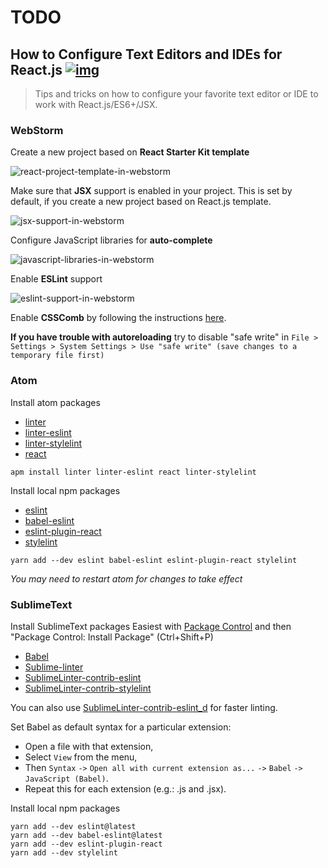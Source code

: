 # TODO

## How to Configure Text Editors and IDEs for React.js [![img](https://img.shields.io/badge/discussion-join-green.svg?style=flat-square)](https://github.com/kriasoft/react-starter-kit/issues/117)

> Tips and tricks on how to configure your favorite text editor or IDE to work
> with React.js/ES6+/JSX.

### WebStorm

Create a new project based on **React Starter Kit template**

![react-project-template-in-webstorm](https://dl.dropboxusercontent.com/u/16006521/react-starter-kit/webstorm-new-project.png)

Make sure that **JSX** support is enabled in your project. This is set by default, if you create a new project based on React.js template.

![jsx-support-in-webstorm](https://dl.dropboxusercontent.com/u/16006521/react-starter-kit/webstorm-jsx.png)

Configure JavaScript libraries for **auto-complete**

![javascript-libraries-in-webstorm](https://dl.dropboxusercontent.com/u/16006521/react-starter-kit/webstorm-libraries.png)

Enable **ESLint** support

![eslint-support-in-webstorm](https://dl.dropboxusercontent.com/u/16006521/react-starter-kit/webstorm-eslint.png)

Enable **CSSComb** by following the instructions [here](https://github.com/csscomb/jetbrains-csscomb).

**If you have trouble with autoreloading** try to disable "safe write" in `File > Settings > System Settings > Use "safe write" (save changes to a temporary file first)`

### Atom

Install atom packages

* [linter](https://atom.io/packages/linter)
* [linter-eslint](https://atom.io/packages/linter-eslint)
* [linter-stylelint](https://atom.io/packages/linter-stylelint)
* [react](https://atom.io/packages/react)

```shell
apm install linter linter-eslint react linter-stylelint
```

Install local npm packages

* [eslint](https://www.npmjs.com/package/eslint)
* [babel-eslint](https://www.npmjs.com/package/babel-eslint)
* [eslint-plugin-react](https://www.npmjs.com/package/eslint-plugin-react)
* [stylelint](https://www.npmjs.com/package/stylelint)

```shell
yarn add --dev eslint babel-eslint eslint-plugin-react stylelint
```

_You may need to restart atom for changes to take effect_

### SublimeText

Install SublimeText packages
Easiest with [Package Control](https://packagecontrol.io/) and then "Package Control: Install Package" (Ctrl+Shift+P)

* [Babel](https://packagecontrol.io/packages/Babel)
* [Sublime-linter](http://www.sublimelinter.com/en/latest/)
* [SublimeLinter-contrib-eslint](https://packagecontrol.io/packages/SublimeLinter-contrib-eslint)
* [SublimeLinter-contrib-stylelint](https://packagecontrol.io/packages/SublimeLinter-contrib-stylelint)

You can also use [SublimeLinter-contrib-eslint_d](https://packagecontrol.io/packages/SublimeLinter-contrib-eslint_d) for faster linting.

Set Babel as default syntax for a particular extension:

* Open a file with that extension,
* Select `View` from the menu,
* Then `Syntax` `->` `Open all with current extension as...` `->` `Babel` `->` `JavaScript (Babel)`.
* Repeat this for each extension (e.g.: .js and .jsx).

Install local npm packages

```
yarn add --dev eslint@latest
yarn add --dev babel-eslint@latest
yarn add --dev eslint-plugin-react
yarn add --dev stylelint
```
